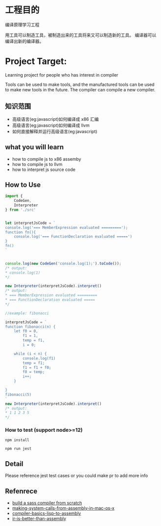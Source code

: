 # 工程目的
编译原理学习工程

用工具可以制造工具，被制造出来的工具将来又可以制造新的工具。
编译器可以编译出新的编译器。

# Project Target:
Learning project for people who has interest in compiler

Tools can be used to make tools, and the manufactured tools can be used to make new tools in the future.
The compiler can compile a new compiler.
## 知识范围
* 高级语言(eg:javascript)如何编译成 x86 汇编
* 高级语言(eg:javascript)如何编译成 llvm
* 如何直接解释并运行高级语言(eg:javascript)

## what you will learn
* how to compile js to x86 assemby
* how to compile js to llvm
* how to interpret js source code
## How to Use

```ts
import { 
    CodeGen,
    Interpreter 
} from './src'


let interpretJsCode = `
console.log('=== MemberExpression evaluated =========');
function fn(){
    console.log('=== FunctionDeclaration evaluated =====')
}
fn()
`


console.log(new CodeGen('console.log(1);').toCode());
/* output: 
* console.log(1)
*/

new Interpreter(interpretJsCode).interpret()
/* output:
* === MemberExpression evaluated =========
* === FunctionDeclaration evaluated =====
*/

//example: fibonacci

interpretJsCode = `
function fibonacci(n) {
    let f0 = 0,
        f1 = 1,
        temp = f1,
        i = 0;

    while (i < n) {
        console.log(f1)
        temp = f1;
        f1 = f1 + f0;
        f0 = temp;
        i++;
    }

}
fibonacci(5)
`
new Interpreter(interpretJsCode).interpret()
/* output:
* 1 1 2 3 5
*/
```

### How to test (support node>=12)
```
npm install
```

```
npm run jest
```

## Detail

Please reference jest test cases or you could make pr to add more info
## Refenrece

* [build a sass compiler from scratch](https://github.com/wizardpisces/tiny-sass-compiler)
* [making-system-calls-from-assembly-in-mac-os-x](https://filippo.io/making-system-calls-from-assembly-in-mac-os-x/)
* [compiler-basics-lisp-to-assembly](https://notes.eatonphil.com/compiler-basics-lisp-to-assembly.html)
* [ir-is-better-than-assembly](https://idea.popcount.org/2013-07-24-ir-is-better-than-assembly/)
